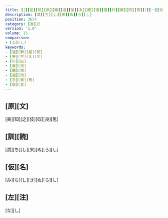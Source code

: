 ```yaml
---
title: [（][至][筑][紫][舘][遥][望][本][郷][悽][愴][作][歌][四][首][）][一][云]
description: [満][ち][し][来][ぬ][ら][し]
position: 3654
category: [巻]15
version: '1.0'
volume: 15
comparison:
- [な][し]
keywords:
- [遣][新][羅][使]
- [天][平][８][年]
- [年][紀]
- [異][伝]
- [羈][旅]
- [福][岡]
- [志][賀][島]
- [叙][景]
---
```


## [原][文]

[美][知][之][伎][奴][良][思]

## [訓][読]

[満][ち][し][来][ぬ][ら][し]

## [仮][名]

[み][ち][し][き][ぬ][ら][し]

## [左][注]

[な][し]
